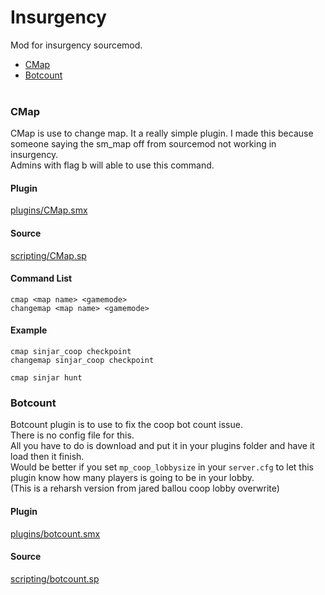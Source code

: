 # Insurgency
Mod for insurgency sourcemod.

 * <a href='#CMap'>CMap</a>
 * <a href='#botcount'>Botcount</a><br><br>


### CMap
CMap is use to change map. It a really simple plugin. I made this because someone saying the sm_map off from sourcemod not working in insurgency.<br>
Admins with flag b will able to use this command.

#### Plugin
[plugins/CMap.smx](https://github.com/AzumiNeko/Insurgency/blob/master/plugins/CMap.smx?raw=true)

#### Source
[scripting/CMap.sp](https://github.com/AzumiNeko/Insurgency/blob/master/scripting/CMap.sp)

#### Command List
```
cmap <map name> <gamemode>
changemap <map name> <gamemode>
```

#### Example
```
cmap sinjar_coop checkpoint
changemap sinjar_coop checkpoint

cmap sinjar hunt
```


### Botcount
Botcount plugin is to use to fix the coop bot count issue.<br>
There is no config file for this.<br>
All you have to do is download and put it in your plugins folder and have it load then it finish.<br>
Would be better if you set `mp_coop_lobbysize` in your `server.cfg` to let this plugin know how many players is going to be in your lobby.<br>
(This is a reharsh version from jared ballou coop lobby overwrite)<br>

#### Plugin
[plugins/botcount.smx](https://github.com/AzumiNeko/Insurgency/blob/master/plugins/botcount.smx?raw=true)

#### Source
[scripting/botcount.sp](https://github.com/AzumiNeko/Insurgency/blob/master/scripting/botcount.sp)
